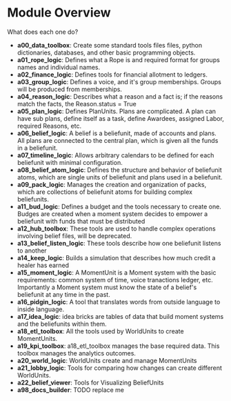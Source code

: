 # Module Overview

What does each one do?


- **a00_data_toolbox**: Create some standard tools files files, python dictionaries, databases, and other basic programming objects.
- **a01_rope_logic**: Defines what a Rope is and required format for groups names and individual names.
- **a02_finance_logic**: Defines tools for financial allotment to ledgers.
- **a03_group_logic**: Defines a voice, and it's group memberships. Groups will be produced from memberships.
- **a04_reason_logic**: Describes what a reason and a fact is; if the reasons match the facts, the Reason.status = True
- **a05_plan_logic**: Defines PlanUnits. Plans are complicated. A plan can have sub plans, define itself as a task, define Awardees, assigned Labor, required Reasons, etc.
- **a06_belief_logic**: A belief is a beliefunit, made of accounts and plans. All plans are connected to the central plan, which is given all the funds in a beliefunit.
- **a07_timeline_logic**: Allows arbitrary calendars to be defined for each beliefunit with minimal configuration.
- **a08_belief_atom_logic**: Defines the structure and behavior of beliefunit atoms, which are single units of beliefunit and plans used in a beliefunit.
- **a09_pack_logic**: Manages the creation and organization of packs, which are collections of beliefunit atoms for building complex beliefunits.
- **a11_bud_logic**: Defines a budget and the tools necessary to create one. Budges are created when a moment system decides to empower a beliefunit with funds that must be distributed
- **a12_hub_toolbox**: These tools are used to handle complex operations involving belief files, will be deprecated.
- **a13_belief_listen_logic**: These tools describe how one beliefunit listens to another
- **a14_keep_logic**: Builds a simulation that describes how much credit a healer has earned 
- **a15_moment_logic**: A MomentUnit is a Moment system with the basic requirements: common system of time, voice tranactions ledger, etc. Importantly a Moment system must know the state of a belief's beliefunit at any time in the past.
- **a16_pidgin_logic**: A tool that translates words from outside language to inside language.
- **a17_idea_logic**: idea bricks are tables of data that build moment systems and the beliefunits within them.
- **a18_etl_toolbox**: All the tools used by WorldUnits to create MomentUnits.
- **a19_kpi_toolbox**: a18_etl_toolbox manages the base required data. This toolbox manages the analytics outcomes.
- **a20_world_logic**: WorldUnits create and manage MomentUnits
- **a21_lobby_logic**: Tools for comparing how changes can create different WorldUnits.
- **a22_belief_viewer**: Tools for Visualizing BeliefUnits
- **a98_docs_builder**: TODO replace me